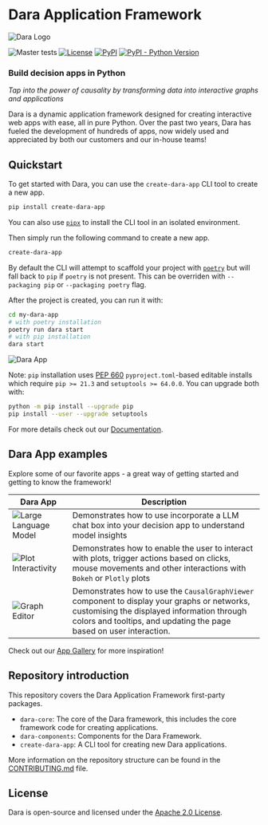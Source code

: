 # Dara Application Framework

<picture>
    <source srcset="https://github.com/causalens/dara/blob/master/img/dara_dark.svg?raw=true" media="(prefers-color-scheme: dark)">
    <img src="https://github.com/causalens/dara/blob/master/img/dara_light.svg?raw=true" alt="Dara Logo">
</picture>

![Master tests](https://github.com/causalens/dara/actions/workflows/tests.yml/badge.svg?branch=master)
[![License](https://img.shields.io/badge/License-Apache_2.0-blue.svg)](https://www.apache.org/licenses/LICENSE-2.0)
[![PyPI](https://img.shields.io/pypi/v/dara-core.svg?color=dark-green)](https://pypi.org/project/dara-core/)
[![PyPI - Python Version](https://img.shields.io/pypi/pyversions/dara-core.svg?color=dark-green)](https://pypi.org/project/dara-core/)

### Build decision apps in Python

_Tap into the power of causality by transforming data into interactive graphs and applications_

Dara is a dynamic application framework designed for creating interactive web apps with ease, all in pure Python. Over the past two years, Dara has fueled the development of hundreds of apps, now widely used and appreciated by both our customers and our in-house teams!

## Quickstart

To get started with Dara, you can use the `create-dara-app` CLI tool to create a new app.

```bash
pip install create-dara-app
```

You can also use [`pipx`](https://pypa.github.io/pipx/) to install the CLI tool in an isolated environment.

Then simply run the following command to create a new app.

```bash
create-dara-app
```

By default the CLI will attempt to scaffold your project with [`poetry`](https://python-poetry.org/) but will fall back to `pip` if `poetry` is not present. This can be overriden with `--packaging pip` or `--packaging poetry` flag.

After the project is created, you can run it with:

```bash
cd my-dara-app
# with poetry installation
poetry run dara start
# with pip installation
dara start
```

![Dara App](https://github.com/causalens/dara/blob/master/img/components_gallery.png?raw=true)

Note: `pip` installation uses [PEP 660](https://peps.python.org/pep-0660/) `pyproject.toml`-based editable installs which require `pip >= 21.3` and `setuptools >= 64.0.0`. You can upgrade both with:

```bash
python -m pip install --upgrade pip
pip install --user --upgrade setuptools
```

For more details check out our [Documentation](https://dara.causalens.com/docs/category/build-dara-apps).

## Dara App examples

Explore some of our favorite apps - a great way of getting started and getting to know the framework!

| Dara App                                                                                                 | Description                                                                                                                                                                                                       |
| -------------------------------------------------------------------------------------------------------- | ----------------------------------------------------------------------------------------------------------------------------------------------------------------------------------------------------------------- |
| ![Large Language Model](https://github.com/causalens/dara/blob/master/img/llm.png?raw=true)              | Demonstrates how to use incorporate a LLM chat box into your decision app to understand model insights                                                                                                            |
| ![Plot Interactivity](https://github.com/causalens/dara/blob/master/img/plot_interactivity.png?raw=true) | Demonstrates how to enable the user to interact with plots, trigger actions based on clicks, mouse movements and other interactions with `Bokeh` or `Plotly` plots                                                |
| ![Graph Editor](https://github.com/causalens/dara/blob/master/img/graph_viewer.png?raw=true)             | Demonstrates how to use the `CausalGraphViewer` component to display your graphs or networks, customising the displayed information through colors and tooltips, and updating the page based on user interaction. |

Check out our [App Gallery](https://dara.causalens.com/gallery) for more inspiration!

## Repository introduction

This repository covers the Dara Application Framework first-party packages.

- `dara-core`: The core of the Dara framework, this includes the core framework code for creating applications.
- `dara-components`: Components for the Dara Framework.
- `create-dara-app`: A CLI tool for creating new Dara applications.

More information on the repository structure can be found in the [CONTRIBUTING.md](https://github.com/causalens/dara/blob/master/CONTRIBUTING.md) file.

## License

Dara is open-source and licensed under the [Apache 2.0 License](https://github.com/causalens/dara/blob/master/LICENSE).
